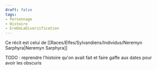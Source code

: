```yaml
---
draft: false
tags:
- Personnage
- Histoire
- EreDeLaDiversification
---
```


Ce récit est celui de [[Races/Elfes/Sylvandiens/Individus/Neremyn Sarphyra|Neremyn Sarphyra]]

TODO : reprendre l'histoire qu'on avait fait et faire gaffe aux dates pour avoir les obscuris